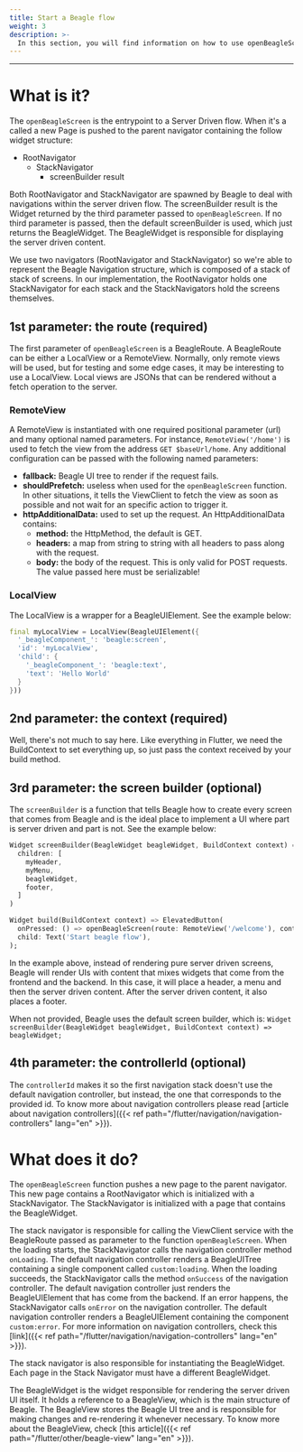 ```yaml
---
title: Start a Beagle flow
weight: 3
description: >-
  In this section, you will find information on how to use openBeagleScreen function and what it does.
---
```


---

# What is it?
The `openBeagleScreen` is the entrypoint to a Server Driven flow. When it's a called a new Page is pushed to the parent navigator containing the follow widget structure:

- RootNavigator
  - StackNavigator
    - screenBuilder result

Both RootNavigator and StackNavigator are spawned by Beagle to deal with navigations within the server driven flow. The screenBuilder result is the Widget returned by the third parameter passed to `openBeagleScreen`. If no third parameter is passed, then the default screenBuilder is used, which just returns the BeagleWidget. The BeagleWidget is responsible for displaying the server driven content.

We use two navigators (RootNavigator and StackNavigator) so we're able to represent the Beagle Navigation structure, which is composed of a stack of stack of screens. In our implementation, the RootNavigator holds one StackNavigator for each stack and the StackNavigators hold the screens themselves.

## 1st parameter: the route (required)
The first parameter of `openBeagleScreen` is a BeagleRoute. A BeagleRoute can be either a LocalView or a RemoteView. Normally, only remote views will be used, but for testing and some edge cases, it may be interesting to use a LocalView. Local views are JSONs that can be rendered without a fetch operation to the server.

### RemoteView
A RemoteView is instantiated with one required positional parameter (url) and many optional named parameters. For instance, `RemoteView('/home')` is used to fetch the view from the address `GET $baseUrl/home`. Any additional configuration can be passed with the following named parameters:

- **fallback:** Beagle UI tree to render if the request fails.
- **shouldPrefetch:** useless when used for the `openBeagleScreen` function. In other situations, it tells the ViewClient to fetch the view as soon as possible and not wait for an specific action to trigger it.
- **httpAdditionalData:** used to set up the request. An HttpAdditionalData contains:
  - **method:** the HttpMethod, the default is GET.
  - **headers:** a map from string to string with all headers to pass along with the request.
  - **body:** the body of the request. This is only valid for POST requests. The value passed here must be serializable!

### LocalView
The LocalView is a wrapper for a BeagleUIElement. See the example below:

```dart
final myLocalView = LocalView(BeagleUIElement({
  '_beagleComponent_': 'beagle:screen',
  'id': 'myLocalView',
  'child': {
    '_beagleComponent_': 'beagle:text',
    'text': 'Hello World'
  }
}))
```

## 2nd parameter: the context (required)
Well, there's not much to say here. Like everything in Flutter, we need the BuildContext to set everything up, so just pass the context received by your build method.

## 3rd parameter: the screen builder (optional)
The `screenBuilder` is a function that tells Beagle how to create every screen that comes from Beagle and is the ideal place to implement a UI where part is server driven and part is not. See the example below:

```dart
Widget screenBuilder(BeagleWidget beagleWidget, BuildContext context) => Column(
  children: [
    myHeader,
    myMenu,
    beagleWidget,
    footer,
  ]
)

Widget build(BuildContext context) => ElevatedButton(
  onPressed: () => openBeagleScreen(route: RemoteView('/welcome'), context: context, screenBuilder),
  child: Text('Start beagle flow'),
);
```

In the example above, instead of rendering pure server driven screens, Beagle will render UIs with content that mixes widgets that come from the frontend and the backend. In this case, it will place a header, a menu and then the server driven content. After the server driven content, it also places a footer.

When not provided, Beagle uses the default screen builder, which is: `Widget screenBuilder(BeagleWidget beagleWidget, BuildContext context) => beagleWidget;`

## 4th parameter: the controllerId (optional)
The `controllerId` makes it so the first navigation stack doesn't use the default navigation controller, but instead, the one that corresponds to the provided id. To know more about navigation controllers please read [article about navigation controllers]({{< ref path="/flutter/navigation/navigation-controllers" lang="en" >}}).

# What does it do?
The `openBeagleScreen` function pushes a new page to the parent navigator. This new page contains a RootNavigator which is initialized with a StackNavigator. The StackNavigator is initialized with a page that contains the BeagleWidget.

The stack navigator is responsible for calling the ViewClient service with the BeagleRoute passed as parameter to the function `openBeagleScreen`. When the loading starts, the StackNavigator calls the navigation controller method `onLoading`. The default navigation controller renders a BeagleUITree containing a single component called `custom:loading`. When the loading succeeds, the StackNavigator calls the method `onSuccess` of the navigation controller. The default navigation controller just renders the BeagleUIElement that has come from the backend. If an error happens, the StackNavigator calls `onError` on the navigation controller. The default navigation controller renders a BeagleUIElement containing the component `custom:error`. For more information on navigation controllers, check this [link]({{< ref path="/flutter/navigation/navigation-controllers" lang="en" >}}).

The stack navigator is also responsible for instantiating the BeagleWidget. Each page in the Stack Navigator must have a different BeagleWidget.

The BeagleWidget is the widget responsible for rendering the server driven UI itself. It holds a reference to a BeagleView, which is the main structure of Beagle. The BeagleView stores the Beagle UI tree and is responsible for making changes and re-rendering it whenever necessary. To know more about the BeagleView, check [this article]({{< ref path="/flutter/other/beagle-view" lang="en" >}}).
